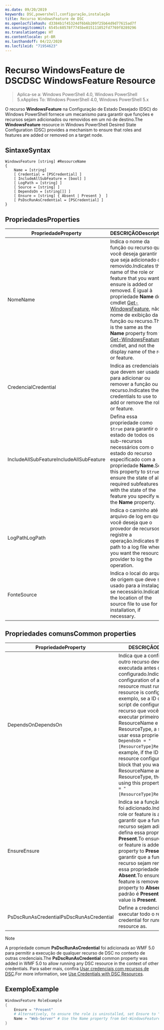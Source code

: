 ```yaml
---
ms.date: 09/20/2019
keywords: DSC,powershell,configuração,instalação
title: Recurso WindowsFeature de DSC
ms.openlocfilehash: d3384b1f45324df6b6b209f25b64d9d77615ad7f
ms.sourcegitcommit: 6545c60578f7745be015111052fd7769f8289296
ms.translationtype: HT
ms.contentlocale: pt-BR
ms.lasthandoff: 04/22/2020
ms.locfileid: "71954623"
---
```

# <a name="dsc-windowsfeature-resource"></a><span data-ttu-id="99b01-103">Recurso WindowsFeature de DSC</span><span class="sxs-lookup"><span data-stu-id="99b01-103">DSC WindowsFeature Resource</span></span>

> <span data-ttu-id="99b01-104">Aplica-se a: Windows PowerShell 4.0, Windows PowerShell 5.x</span><span class="sxs-lookup"><span data-stu-id="99b01-104">Applies To: Windows PowerShell 4.0, Windows PowerShell 5.x</span></span>

<span data-ttu-id="99b01-105">O recurso **WindowsFeature** na Configuração de Estado Desejado (DSC) do Windows PowerShell fornece um mecanismo para garantir que funções e recursos sejam adicionados ou removidos em um nó de destino.</span><span class="sxs-lookup"><span data-stu-id="99b01-105">The **WindowsFeature** resource in Windows PowerShell Desired State Configuration (DSC) provides a mechanism to ensure that roles and features are added or removed on a target node.</span></span>

## <a name="syntax"></a><span data-ttu-id="99b01-106">Sintaxe</span><span class="sxs-lookup"><span data-stu-id="99b01-106">Syntax</span></span>

```Syntax
WindowsFeature [string] #ResourceName
{
    Name = [string]
    [ Credential = [PSCredential] ]
    [ IncludeAllSubFeature = [bool] ]
    [ LogPath = [string] ]
    [ Source = [string] ]
    [ DependsOn = [string[]] ]
    [ Ensure = [string] { Absent | Present }  ]
    [ PsDscRunAsCredential = [PSCredential] ]
}
```

## <a name="properties"></a><span data-ttu-id="99b01-107">Propriedades</span><span class="sxs-lookup"><span data-stu-id="99b01-107">Properties</span></span>

|<span data-ttu-id="99b01-108">Propriedade</span><span class="sxs-lookup"><span data-stu-id="99b01-108">Property</span></span> |<span data-ttu-id="99b01-109">DESCRIÇÃO</span><span class="sxs-lookup"><span data-stu-id="99b01-109">Description</span></span> |
|---|---|
|<span data-ttu-id="99b01-110">Nome</span><span class="sxs-lookup"><span data-stu-id="99b01-110">Name</span></span> |<span data-ttu-id="99b01-111">Indica o nome da função ou recurso que você deseja garantir que seja adicionado ou removido.</span><span class="sxs-lookup"><span data-stu-id="99b01-111">Indicates the name of the role or feature that you want to ensure is added or removed.</span></span> <span data-ttu-id="99b01-112">É igual à propriedade **Name** do cmdlet [Get-WindowsFeature](/powershell/module/servermanager/Get-WindowsFeature), não o nome de exibição da função ou recurso.</span><span class="sxs-lookup"><span data-stu-id="99b01-112">This is the same as the **Name** property from the [Get-WindowsFeature](/powershell/module/servermanager/Get-WindowsFeature) cmdlet, and not the display name of the role or feature.</span></span> |
|<span data-ttu-id="99b01-113">Credencial</span><span class="sxs-lookup"><span data-stu-id="99b01-113">Credential</span></span> |<span data-ttu-id="99b01-114">Indica as credenciais que devem ser usadas para adicionar ou remover a função ou recurso.</span><span class="sxs-lookup"><span data-stu-id="99b01-114">Indicates the credentials to use to add or remove the role or feature.</span></span> |
|<span data-ttu-id="99b01-115">IncludeAllSubFeature</span><span class="sxs-lookup"><span data-stu-id="99b01-115">IncludeAllSubFeature</span></span> |<span data-ttu-id="99b01-116">Defina essa propriedade como `$true` para garantir o estado de todos os sub-recursos necessários com o estado do recurso especificado com a propriedade **Name**.</span><span class="sxs-lookup"><span data-stu-id="99b01-116">Set this property to `$true` to ensure the state of all required subfeatures with the state of the feature you specify with the **Name** property.</span></span> |
|<span data-ttu-id="99b01-117">LogPath</span><span class="sxs-lookup"><span data-stu-id="99b01-117">LogPath</span></span> |<span data-ttu-id="99b01-118">Indica o caminho até um arquivo de log em que você deseja que o provedor de recursos registre a operação.</span><span class="sxs-lookup"><span data-stu-id="99b01-118">Indicates the path to a log file where you want the resource provider to log the operation.</span></span> |
|<span data-ttu-id="99b01-119">Fonte</span><span class="sxs-lookup"><span data-stu-id="99b01-119">Source</span></span> |<span data-ttu-id="99b01-120">Indica o local do arquivo de origem que deve ser usado para a instalação, se necessário.</span><span class="sxs-lookup"><span data-stu-id="99b01-120">Indicates the location of the source file to use for installation, if necessary.</span></span> |

## <a name="common-properties"></a><span data-ttu-id="99b01-121">Propriedades comuns</span><span class="sxs-lookup"><span data-stu-id="99b01-121">Common properties</span></span>

|<span data-ttu-id="99b01-122">Propriedade</span><span class="sxs-lookup"><span data-stu-id="99b01-122">Property</span></span> |<span data-ttu-id="99b01-123">DESCRIÇÃO</span><span class="sxs-lookup"><span data-stu-id="99b01-123">Description</span></span> |
|---|---|
|<span data-ttu-id="99b01-124">DependsOn</span><span class="sxs-lookup"><span data-stu-id="99b01-124">DependsOn</span></span> |<span data-ttu-id="99b01-125">Indica que a configuração de outro recurso deve ser executada antes de ele ser configurado.</span><span class="sxs-lookup"><span data-stu-id="99b01-125">Indicates that the configuration of another resource must run before this resource is configured.</span></span> <span data-ttu-id="99b01-126">Por exemplo, se a ID do bloco de script de configuração do recurso que você deseja executar primeiro for ResourceName e seu tipo for ResourceType, a sintaxe para usar essa propriedade será `DependsOn = "[ResourceType]ResourceName"`.</span><span class="sxs-lookup"><span data-stu-id="99b01-126">For example, if the ID of the resource configuration script block that you want to run first is ResourceName and its type is ResourceType, the syntax for using this property is `DependsOn = "[ResourceType]ResourceName"`.</span></span> |
|<span data-ttu-id="99b01-127">Ensure</span><span class="sxs-lookup"><span data-stu-id="99b01-127">Ensure</span></span> |<span data-ttu-id="99b01-128">Indica se a função ou o recurso foi adicionado.</span><span class="sxs-lookup"><span data-stu-id="99b01-128">Indicates if the role or feature is added.</span></span> <span data-ttu-id="99b01-129">Para garantir que a função ou o recurso sejam adicionados, defina essa propriedade como **Present**.</span><span class="sxs-lookup"><span data-stu-id="99b01-129">To ensure that the role or feature is added, set this property to **Present**.</span></span> <span data-ttu-id="99b01-130">Para garantir que a função ou o recurso sejam removidos, defina essa propriedade como **Absent**.</span><span class="sxs-lookup"><span data-stu-id="99b01-130">To ensure that the role or feature is removed, set the property to **Absent**.</span></span> <span data-ttu-id="99b01-131">O valor padrão é **Present**.</span><span class="sxs-lookup"><span data-stu-id="99b01-131">The default value is **Present**.</span></span> |
|<span data-ttu-id="99b01-132">PsDscRunAsCredential</span><span class="sxs-lookup"><span data-stu-id="99b01-132">PsDscRunAsCredential</span></span> |<span data-ttu-id="99b01-133">Define a credencial para executar todo o recurso.</span><span class="sxs-lookup"><span data-stu-id="99b01-133">Sets the credential for running the entire resource as.</span></span> |

> [!NOTE]
> <span data-ttu-id="99b01-134">A propriedade comum **PsDscRunAsCredential** foi adicionada ao WMF 5.0 para permitir a execução de qualquer recurso de DSC no contexto de outras credenciais.</span><span class="sxs-lookup"><span data-stu-id="99b01-134">The **PsDscRunAsCredential** common property was added in WMF 5.0 to allow running any DSC resource in the context of other credentials.</span></span> <span data-ttu-id="99b01-135">Para saber mais, confira [Usar credenciais com recursos de DSC](../../../configurations/runasuser.md).</span><span class="sxs-lookup"><span data-stu-id="99b01-135">For more information, see [Use Credentials with DSC Resources](../../../configurations/runasuser.md).</span></span>

## <a name="example"></a><span data-ttu-id="99b01-136">Exemplo</span><span class="sxs-lookup"><span data-stu-id="99b01-136">Example</span></span>

```powershell
WindowsFeature RoleExample
{
    Ensure = "Present"
    # Alternatively, to ensure the role is uninstalled, set Ensure to "Absent"
    Name = "Web-Server" # Use the Name property from Get-WindowsFeature
}
```
